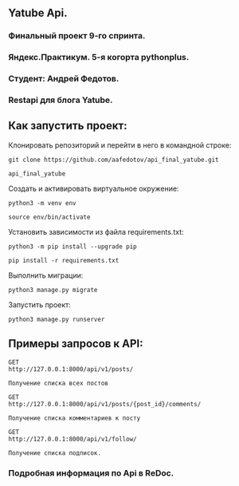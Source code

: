 ## Yatube Api.
### Финальный проект 9-го спринта.
### Яндекс.Практикум. 5-я когорта pythonplus.
### Студент: Андрей Федотов.
### Restapi для блога Yatube.

## Как запустить проект:
Клонировать репозиторий и перейти в него в командной строке:

```
git clone https://github.com/aafedotov/api_final_yatube.git
```

```
api_final_yatube
```

Cоздать и активировать виртуальное окружение:

```
python3 -m venv env
```

```
source env/bin/activate
```

Установить зависимости из файла requirements.txt:

```
python3 -m pip install --upgrade pip
```

```
pip install -r requirements.txt
```

Выполнить миграции:

```
python3 manage.py migrate
```

Запустить проект:

```
python3 manage.py runserver
```

## Примеры запросов к API:

```angular2html
GET
http://127.0.0.1:8000/api/v1/posts/

Получение списка всех постов
```

```angular2html
GET
http://127.0.0.1:8000/api/v1/posts/{post_id}/comments/

Получение списка комментариев к посту
```

```angular2html
GET
http://127.0.0.1:8000/api/v1/follow/

Получение списка подписок.
```

### Подробная информация по Api в ReDoc.